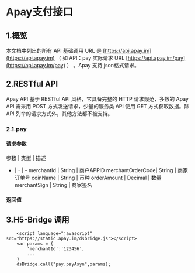 # Apay支付接口 #

## 1.概览 ##
本文档中列出的所有 API 基础调用 URL 是 [https://api.apay.im](https://api.apay.im) （ 如 API：pay 实际请求 URL [https://api.apay.im/pay](https://api.apay.im/pay) ） 。Apay 支持 json格式请求。

## 2.RESTful API ##

Apay API 基于 RESTful API 风格，它具备完整的 HTTP 请求规范，多数的 Apay API 需采用 POST 方式发送请求，少量的服务类 API 使用 GET 方式获取数据。除 API 列举的请求方式外，其他方法都不被支持。

### 2.1.pay ###

#### 请求参数 ####
参数 | 类型 | 描述
- | - | -
merchantId | String | 商户APPID
merchantOrderCode| String | 商家订单号
coinName | String | 币种
orderAmount | Decimal | 数量
merchantSign | String | 商家签名

#### 返回值 ####

## 3.H5-Bridge 调用 ##
``` 
	<script language="javascript" src="https://static.apay.im/dsbridge.js"></script>
	var params = {
		'merchantId':'123456',
		...
	}
	dsBridge.call("pay.payAsyn",params);
```

